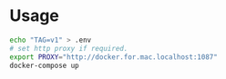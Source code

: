 # Usage


```bash
echo "TAG=v1" > .env
# set http proxy if required.
export PROXY="http://docker.for.mac.localhost:1087" 
docker-compose up
```
